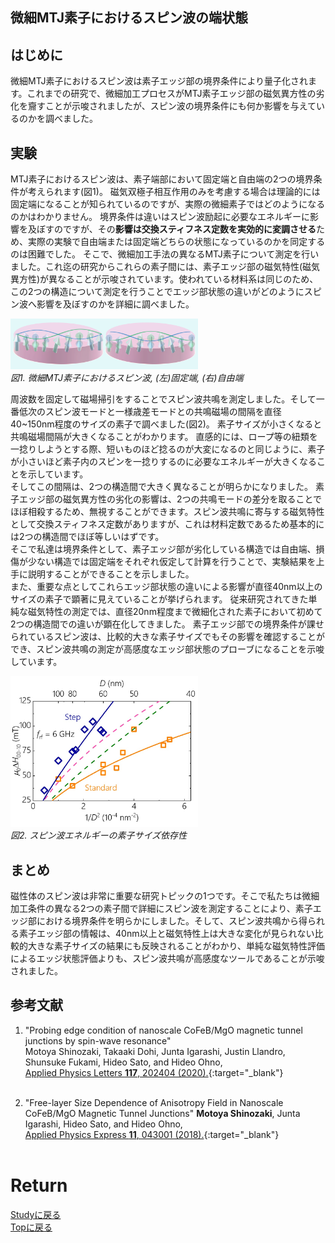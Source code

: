 <script async src="https://cdnjs.cloudflare.com/ajax/libs/mathjax/2.7.0/MathJax.js?config=TeX-AMS_CHTML"></script>
<script type="text/x-mathjax-config">
 MathJax.Hub.Config({
 tex2jax: {
 inlineMath: [["\\(","\\)"] ],
 displayMath: [ ['$$','$$'], ["\\[","\\]"] ]
 }
 });
</script>

## 微細MTJ素子におけるスピン波の端状態
## はじめに
微細MTJ素子におけるスピン波は素子エッジ部の境界条件により量子化されます。これまでの研究で、微細加工プロセスがMTJ素子エッジ部の磁気異方性の劣化を齎すことが示唆されましたが、スピン波の境界条件にも何か影響を与えているのかを調べました。<br>

## 実験
MTJ素子におけるスピン波は、素子端部において固定端と自由端の2つの境界条件が考えられます(図1)。
磁気双極子相互作用のみを考慮する場合は理論的には固定端になることが知られているのですが、実際の微細素子ではどのようになるのかはわかりません。
境界条件は違いはスピン波励起に必要なエネルギーに影響を及ぼすのですが、その**影響は交換スティフネス定数を実効的に変調させる**ため、実際の実験で自由端または固定端どちらの状態になっているのかを同定するのは困難でした。
そこで、微細加工手法の異なるMTJ素子について測定を行いました。これ迄の研究からこれらの素子間には、素子エッジ部の磁気特性(磁気異方性)が異なることが示唆されています。使われている材料系は同じのため、この2つの構造について測定を行うことでエッジ部状態の違いがどのようにスピン波へ影響を及ぼすのかを詳細に調べました。<br>
<p>
<img src="./boundary_condition.png" width="300px" title="b_condition"><br>
<em>図1. 微細MTJ素子におけるスピン波, (左)固定端, (右)自由端</em>
</p>

周波数を固定して磁場掃引をすることでスピン波共鳴を測定しました。そして一番低次のスピン波モードと一様歳差モードとの共鳴磁場の間隔を直径40~150nm程度のサイズの素子で調べました(図2)。
素子サイズが小さくなると共鳴磁場間隔が大きくなることがわかります。
直感的には、ロープ等の紐類を一捻りしようとする際、短いものほど捻るのが大変になるのと同じように、素子が小さいほど素子内のスピンを一捻りするのに必要なエネルギーが大きくなることを示しています。<br>
そしてこの間隔は、2つの構造間で大きく異なることが明らかになりました。
素子エッジ部の磁気異方性の劣化の影響は、2つの共鳴モードの差分を取ることでほぼ相殺するため、無視することができます。スピン波共鳴に寄与する磁気特性として交換スティフネス定数がありますが、これは材料定数であるため基本的には2つの構造間でほぼ等しいはずです。<br>
そこで私達は境界条件として、素子エッジ部が劣化している構造では自由端、損傷が少ない構造では固定端をそれぞれ仮定して計算を行うことで、実験結果を上手に説明することができることを示しました。<br>
また、重要な点としてこれらエッジ部状態の違いによる影響が直径40nm以上のサイズの素子で顕著に見えていることが挙げられます。
従来研究されてきた単純な磁気特性の測定では、直径20nm程度まで微細化された素子において初めて2つの構造間での違いが顕在化してきました。
素子エッジ部での境界条件が課せられているスピン波は、比較的大きな素子サイズでもその影響を確認することができ、スピン波共鳴の測定が高感度なエッジ部状態のプローブになることを示唆しています。<br>
<p>
<img src="./D_dep.jpg" width="300px" title="size_dep"><br>
<em>図2. スピン波エネルギーの素子サイズ依存性</em>
</p>

## まとめ
磁性体のスピン波は非常に重要な研究トピックの1つです。そこで私たちは微細加工条件の異なる2つの素子間で詳細にスピン波を測定することにより、素子エッジ部における境界条件を明らかにしました。そして、スピン波共鳴から得られる素子エッジ部の情報は、40nm以上と磁気特性上は大きな変化が見られない比較的大きな素子サイズの結果にも反映されることがわかり、単純な磁気特性評価によるエッジ状態評価よりも、スピン波共鳴が高感度なツールであることが示唆されました。

## 参考文献
1. "Probing edge condition of nanoscale CoFeB/MgO magnetic tunnel junctions by spin-wave resonance"<br>
Motoya Shinozaki, Takaaki Dohi, Junta Igarashi, Justin Llandro, Shunsuke Fukami, Hideo Sato, and Hideo Ohno,<br>
[Applied Physics Letters **117**, 202404 (2020).](https://aip.scitation.org/doi/10.1063/5.0020591){:target="_blank"}<br><br>

2. "Free-layer Size Dependence of Anisotropy Field in Nanoscale CoFeB/MgO Magnetic Tunnel Junctions"
**Motoya Shinozaki**, Junta Igarashi, Hideo Sato, and Hideo Ohno,<br>
[ Applied Physics Express **11**, 043001 (2018).](https://iopscience.iop.org/article/10.7567/APEX.11.043001){:target="_blank"}<br><br>

# Return
[Studyに戻る](../study.md)<br>
[Topに戻る](https://motoyashinozaki.github.io/minidora/)